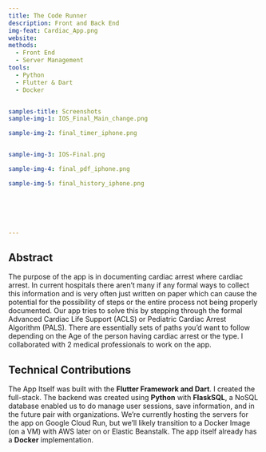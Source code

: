 ```yaml
---
title: The Code Runner 
description: Front and Back End
img-feat: Cardiac_App.png
website: 
methods:
  - Front End
  - Server Management
tools:
  - Python
  - Flutter & Dart
  - Docker


samples-title: Screenshots
sample-img-1: IOS_Final_Main_change.png

sample-img-2: final_timer_iphone.png


sample-img-3: IOS-Final.png

sample-img-4: final_pdf_iphone.png

sample-img-5: final_history_iphone.png






---
```



## Abstract
 The purpose of the app is in documenting cardiac arrest where cardiac arrest. In current hospitals there aren’t many if any formal ways to collect this information and is very often just written on paper which can cause the potential for the possibility of steps or the entire process not being properly documented. Our app tries to solve this by stepping through the formal Advanced Cardiac Life Support (ACLS) or Pediatric Cardiac Arrest Algorithm (PALS). There are essentially sets of paths you’d want to follow depending on the Age of the person having cardiac arrest or the type. I collaborated with 2 medical professionals to work on the app. 

## Technical Contributions
The App Itself was built with the **Flutter Framework and Dart**. I created the full-stack. The backend was created using **Python** with **FlaskSQL**, a NoSQL database enabled us to do manage user sessions, save information, and in the future pair with organizations. We’re currently hosting the servers for the app on Google Cloud Run, but we’ll likely transition to a Docker Image (on a VM) with AWS later on or Elastic Beanstalk. The app itself already has a **Docker** implementation.  


